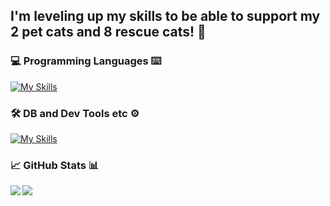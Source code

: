 ## I'm leveling up my skills to be able to support my 2 pet cats and 8 rescue cats! :feet: 

### 💻 Programming Languages ⌨️

[![My Skills](https://skillicons.dev/icons?i=py,java,js,html,css)](https://skillicons.dev)

### 🛠️ DB and Dev Tools etc ⚙️

[![My Skills](https://skillicons.dev/icons?i=vscode,git,eclipse,docker,bash,postgres)](https://skillicons.dev)

### 📈 GitHub Stats 📊
<a href="https://github.com/anuraghazra/github-readme-stats">
  <img align="left" src="https://github-readme-stats.vercel.app/api/top-langs/?username=yanagisawa-noriko&bg_color=000957&text_color=c9d1d9" />
</a>

<a href="https://github.com/anuraghazra/github-readme-stats">
  <img align="left" src="https://github-readme-stats.vercel.app/api?username=yanagisawa-noriko&bg_color=000957&text_color=c9d1d9&icon_color=ff69b4&count_private=true&show_icons=true" />
</a>
